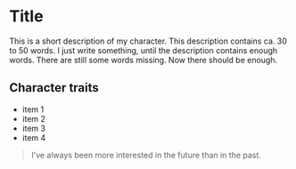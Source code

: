 # Title

This is a short description of my character. This description contains ca. 30 to 50 words. I just write something, until the description contains enough words. There are still some words missing. Now there should be enough.

## Character traits

* item 1
* item 2
* item 3
* item 4


> I’ve always been more interested
> in the future than in the past.
